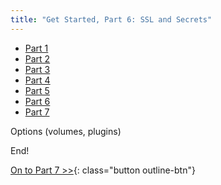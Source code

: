 ```yaml
---
title: "Get Started, Part 6: SSL and Secrets" 
---
```


<ul class="pagination">
  <li><a href="index.md">Part 1</a></li>
  <li><a href="part2.md">Part 2</a></li>
  <li><a href="part3.md">Part 3</a></li>
  <li><a href="part4.md">Part 4</a></li>
  <li><a href="part5.md">Part 5</a></li>
  <li class="active"><a href="part6.md">Part 6</a></li>
  <li><a href="part7.md">Part 7</a></li>
</ul>

Options (volumes, plugins)

End!

[On to Part 7 >>](part7.md){: class="button outline-btn"}

